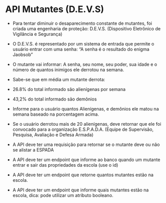 # API Mutantes (D.E.V.S)

- Para tentar diminuir o desaparecimento constante de mutantes, foi criada uma
  engenharia de proteção: D.E.V.S. (Dispositivo Eletrônico de Vigilância e
  Segurança)

- O D.E.V.S. é representado por um sistema de entrada que permite o usuário
  entrar com uma senha: “A senha é o resultado do enigma Jaobsob”
- O mutante vai informar: A senha, seu nome, seu poder, sua idade e o número
  de quantos inimigos ele derrotou na semana.
- Sabe-se que em média um mutante derrota:
- 26.8% do total informado são alienígenas por semana
- 43,2% do total informado são demônios
- Informe para o usuário quantos Alienígenas, e demônios ele matou na semana
  baseado na porcentagem acima.
- Se o usuário derrotou mais de 20 alienígenas, deve retornar que ele foi
  convocado para a organização E.S.P.A.D.A. (Equipe de Supervisão, Pesquisa,
  Avaliação e Defesa Armada)
- A API deve ter uma requisição para retornar se o mutante deve ou não se alistar
  a ESPADA
- A API deve ter um endpoint que informe ao banco quando um mutante entrar
  e sair das propriedades da escola (use o id)
- A API deve ter um endpoint que retorne quantos mutantes estão na escola.
- A API deve ter um endpoint que informe quais mutantes estão na escola, dica:
  pode utilizar um atributo booleano.